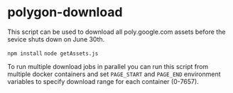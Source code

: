# polygon-download

This script can be used to download all poly.google.com assets before the sevice shuts down on June 30th.

`npm install`
`node getAssets.js`

To run multiple download jobs in parallel you can run this script from multiple docker containers and set `PAGE_START` and `PAGE_END` environment variables to specify download range for each container (0-7657).